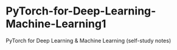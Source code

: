 # PyTorch-for-Deep-Learning-Machine-Learning1
PyTorch for Deep Learning &amp; Machine Learning (self-study notes)
